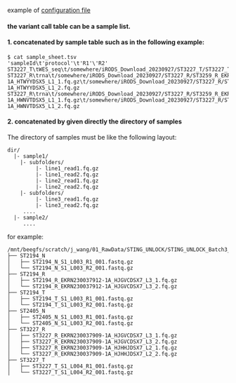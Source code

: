 example of [configuration file](https://github.com/jinxin-wang/Genome_Sequencing_Analysis/blob/andrei_modi_final/workflow/config/concat.yaml)

#### the variant call table can be a sample list. 

#### 1. concatenated by sample table such as in the following example: 
```
$ cat sample_sheet.tsv
'sampleId\t'protocol'\t'R1'\'R2'
ST3227_T\tWES_seq\t/somewhere/iRODS_Download_20230927/ST3227_T/ST3227_T_S1_L004_R1_001.fastq.gz\t/somewhere/iRODS_Download_20230927/ST3227_T/ST3227_T_S1_L004_R2_001.fastq.gz
ST3227_R\trna\t/somewhere/iRODS_Download_20230927/ST3227_R/ST3259_R_EKRN230016864-1A_HTWYYDSX5_L1_1.fq.gz\t/somewhere/iRODS_Download_20230927/ST3227_R/ST3259_R_EKRN230016864-1A_HTWYYDSX5_L1_2.fq.gz
ST3227_R\trna\t/somewhere/iRODS_Download_20230927/ST3227_R/ST3259_R_EKRN230016864-1A_HWNVTDSX5_L1_1.fq.gz\t/somewhere/iRODS_Download_20230927/ST3227_R/ST3259_R_EKRN230016864-1A_HWNVTDSX5_L1_2.fq.gz
```

#### 2. concatenated by given directly the directory of samples
The directory of samples must be like the following layout: 
```
dir/
  |- sample1/
    |- subfolders/
         |- line1_read1.fq.gz
         |- line1_read2.fq.gz
         |- line2_read1.fq.gz
         |- line2_read2.fq.gz
    |- subfolders/
         |- line3_read1.fq.gz
         |- line3_read2.fq.gz
     ....
  |- sample2/
     ....
```

for example: 
```
/mnt/beegfs/scratch/j_wang/01_RawData/STING_UNLOCK/STING_UNLOCK_Batch3_META/iRODS_Download_20230927/
├── ST2194_N
│   ├── ST2194_N_S1_L003_R1_001.fastq.gz
│   └── ST2194_N_S1_L003_R2_001.fastq.gz
├── ST2194_R
│   ├── ST2194_R_EKRN230037912-1A_HJGVCDSX7_L3_1.fq.gz
│   └── ST2194_R_EKRN230037912-1A_HJGVCDSX7_L3_2.fq.gz
├── ST2194_T
│   ├── ST2194_T_S1_L003_R1_001.fastq.gz
│   └── ST2194_T_S1_L003_R2_001.fastq.gz
├── ST2405_N
│   ├── ST2405_N_S1_L003_R1_001.fastq.gz
│   └── ST2405_N_S1_L003_R2_001.fastq.gz
├── ST3227_R
│   ├── ST3227_R_EKRN230037909-1A_HJGVCDSX7_L3_1.fq.gz
│   ├── ST3227_R_EKRN230037909-1A_HJGVCDSX7_L3_2.fq.gz
│   ├── ST3227_R_EKRN230037909-1A_HJHHJDSX7_L2_1.fq.gz
│   └── ST3227_R_EKRN230037909-1A_HJHHJDSX7_L2_2.fq.gz
├── ST3227_T
│   ├── ST3227_T_S1_L004_R1_001.fastq.gz
│   └── ST3227_T_S1_L004_R2_001.fastq.gz

```
